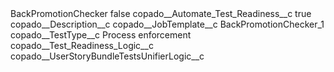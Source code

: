 <?xml version="1.0" encoding="UTF-8"?>
<CustomMetadata xmlns="http://soap.sforce.com/2006/04/metadata" xmlns:xsi="http://www.w3.org/2001/XMLSchema-instance" xmlns:xsd="http://www.w3.org/2001/XMLSchema">
    <label>BackPromotionChecker</label>
    <protected>false</protected>
    <values>
        <field>copado__Automate_Test_Readiness__c</field>
        <value xsi:type="xsd:boolean">true</value>
    </values>
    <values>
        <field>copado__Description__c</field>
        <value xsi:nil="true"/>
    </values>
    <values>
        <field>copado__JobTemplate__c</field>
        <value xsi:type="xsd:string">BackPromotionChecker_1</value>
    </values>
    <values>
        <field>copado__TestType__c</field>
        <value xsi:type="xsd:string">Process enforcement</value>
    </values>
    <values>
        <field>copado__Test_Readiness_Logic__c</field>
        <value xsi:nil="true"/>
    </values>
    <values>
        <field>copado__UserStoryBundleTestsUnifierLogic__c</field>
        <value xsi:nil="true"/>
    </values>
</CustomMetadata>
